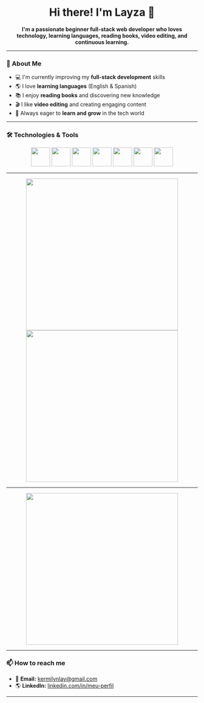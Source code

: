 
<h1 align="center"> 
  Hi there! I'm Layza 👋
</h1>

<p align="center">
  <b>I'm a passionate beginner full-stack web developer who loves technology, 
  learning languages, reading books, video editing, and continuous learning.</b>
</p>

---

### 🚀 About Me  
- 💻 I'm currently improving my **full-stack development** skills  
- 🌎 I love **learning languages** (English & Spanish)  
- 📚 I enjoy **reading books** and discovering new knowledge  
- 🎬 I like **video editing** and creating engaging content  
- 🧠 Always eager to **learn and grow** in the tech world  

---

### 🛠️ Technologies & Tools  

<p align="center">
  <img src="https://cdn.jsdelivr.net/gh/devicons/devicon/icons/javascript/javascript-original.svg" width="50px"/>
  <img src="https://cdn.jsdelivr.net/gh/devicons/devicon/icons/python/python-original.svg" width="50px"/>
  <img src="https://cdn.jsdelivr.net/gh/devicons/devicon/icons/html5/html5-original.svg" width="50px"/>
  <img src="https://cdn.jsdelivr.net/gh/devicons/devicon/icons/css3/css3-original.svg" width="50px"/>
  <img src="https://cdn.jsdelivr.net/gh/devicons/devicon/icons/sqlite/sqlite-original.svg" width="50px"/>
  <img src="https://cdn.jsdelivr.net/gh/devicons/devicon/icons/flask/flask-original.svg" width="50px"/>
  <img src="https://cdn.jsdelivr.net/gh/devicons/devicon/icons/mysql/mysql-original.svg" width="50px"/>
</p>

---

<p align="center">
  <img src="https://github-readme-stats.vercel.app/api?username=LayzaK&show_icons=true&theme=dracula" width="400px"/>
  <img src="https://github-readme-streak-stats.herokuapp.com/?user=LayzaK&theme=dracula" width="400px"/>
</p>

---

<p align="center">
  <img src="https://github-readme-stats.vercel.app/api/top-langs/?username=LayzaK&layout=compact&theme=dracula" width="400px"/>
</p>

---

### 📫 How to reach me  

- 📩 **Email:** kermilynlay@gmail.com  
- 🌎 **LinkedIn:** [linkedin.com/in/meu-perfil](https://www.linkedin.com/in/layza-kermilyn-silva-santos-9aab1b260/) 

---


